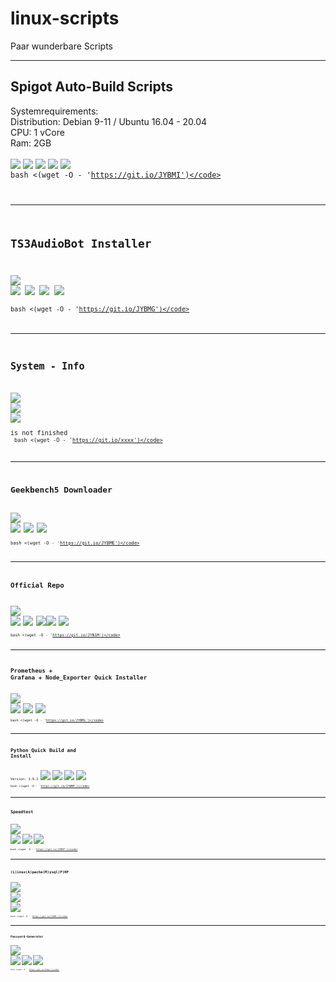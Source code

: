 # linux-scripts
Paar wunderbare Scripts

-----


## Spigot Auto-Build Scripts
Systemrequirements:<br>
Distribution: Debian 9-11 / Ubuntu 16.04 - 20.04<br>
CPU: 1 vCore <br>
Ram: 2GB <br><br>
![](https://img.shields.io/badge/Debian%2011-work!-green) ![](https://img.shields.io/badge/Debian%2010-work!-green) ![](https://img.shields.io/badge/Debian%209-work!-green) ![](https://img.shields.io/badge/Ubuntu%2020.04-work!-green) ![](https://img.shields.io/badge/Ubuntu%2018.04-work!-green)<br>
<code>bash <(wget -O - 'https://git.io/JYBMI')</code>


-----


## TS3AudioBot Installer
![](https://img.shields.io/badge/Debian%2011-work!-green) ![](https://img.shields.io/badge/Debian%2010-work!-green) ![](https://img.shields.io/badge/Debian%209-work!-green) ![](https://img.shields.io/badge/Ubuntu%2020.04-work!-green) ![](https://img.shields.io/badge/Ubuntu%2018.04-work!-green)<br>
<code>bash <(wget -O - 'https://git.io/JYBMG')</code>


-----


## System - Info
![](https://img.shields.io/badge/Debian%2010%20-%20error%20-%20red) ![](https://img.shields.io/badge/Debian%209%20-%20error%20-%20red) ![](https://img.shields.io/badge/Ubuntu%2018.04%20-error-%20red)<br>
is not finished<br>
<code>bash <(wget -O - 'https://git.io/xxxx')</code>


-----


## Geekbench5 Downloader
![](https://img.shields.io/badge/Debian%2010-work!-green) ![](https://img.shields.io/badge/Debian%209-work!-green) ![](https://img.shields.io/badge/Ubuntu%2020.04-work!-green) ![](https://img.shields.io/badge/Ubuntu%2018.04-work!-green)<br>
<code>bash <(wget -O - 'https://git.io/JYBME')</code>


-----


## Official Repo
![](https://img.shields.io/badge/Debian%2011-testing!-black) ![](https://img.shields.io/badge/Debian%2010-work!-green) ![](https://img.shields.io/badge/Debian%209-work!-green) ![](https://img.shields.io/badge/Ubuntu--20.04-work!-green)![](https://img.shields.io/badge/Ubuntu--18.04-work!-green) ![](https://img.shields.io/badge/Ubuntu--16.04-work!-green)<br>
<code>bash <(wget -O - 'https://git.io/JYN1M')</code>


-----


## Prometheus + Grafana + Node_Exporter Quick Installer
![](https://img.shields.io/badge/Debian%2010-work!-green) ![](https://img.shields.io/badge/Debian%209-work!-green) ![](https://img.shields.io/badge/Ubuntu%2020.04-work!-green) ![](https://img.shields.io/badge/Ubuntu%2018.04-work!-green)<br>
<code>bash <(wget -O - 'https://git.io/JYBMi')</code>


-----


## Python Quick Build and Install
Version: 3.9.2
![](https://img.shields.io/badge/Debian%2010-work!-green) ![](https://img.shields.io/badge/Debian%209-work!-green) ![](https://img.shields.io/badge/Ubuntu%2020.04-work!-green) ![](https://img.shields.io/badge/Ubuntu%2018.04-work!-green)<br>
<code>bash <(wget -O - 'https://git.io/JYBMM')</code>


-----


## Speedtest
![](https://img.shields.io/badge/Debian%2010-work!-green) ![](https://img.shields.io/badge/Debian%209-work!-green) ![](https://img.shields.io/badge/Ubuntu%2020.04-work!-green) ![](https://img.shields.io/badge/Ubuntu%2018.04-work!-green)<br>
<code>bash <(wget -O - 'https://git.io/JYBM7')</code>


-----


## (L)inux(A)pache(M)ysql(P)HP  
![](https://img.shields.io/badge/Debian%2010%20-%20error%20-%20red) ![](https://img.shields.io/badge/Debian%209%20-%20error%20-%20red) ![](https://img.shields.io/badge/Ubuntu%2018.04%20-error-%20red)<br>
<code>bash <(wget -O - 'https://git.io/JYAMt')</code>


----


## Password-Generator
![](https://img.shields.io/badge/Debian%2010-work!-green) ![](https://img.shields.io/badge/Debian%209-work!-green) ![](https://img.shields.io/badge/Ubuntu%2020.04-work!-green) ![](https://img.shields.io/badge/Ubuntu%2018.04-work!-green)<br>
<code>bash <(wget -O - 'https://git.io/JYA1y')</code>